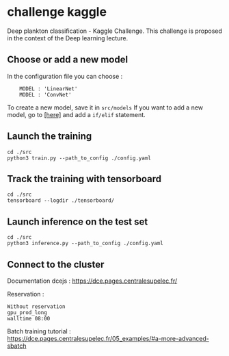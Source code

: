 # challenge kaggle

Deep plankton classification - Kaggle Challenge. This challenge is proposed in the context of the Deep learning lecture.


## Choose or add a new model
In the configuration file you can choose :
```
    MODEL : 'LinearNet'
    MODEL : 'ConvNet'
```
To create a new model, save it in `src/models`
If you want to add a new model, go to <a href="https://gitlab-student.centralesupelec.fr/2018barreeg/challenge-kaggle/-/blob/master/src/tools/utils.py#L22" title="load_model">[here]</a> and add a `if/elif` statement.

## Launch the training

```
cd ./src
python3 train.py --path_to_config ./config.yaml
```

## Track the training with tensorboard

```
cd ./src
tensorboard --logdir ./tensorboard/
```

## Launch inference on the test set

```
cd ./src
python3 inference.py --path_to_config ./config.yaml
```

## Connect to the cluster

Documentation dcejs : https://dce.pages.centralesupelec.fr/

Reservation :
```
Without reservation
gpu_prod_long
walltime 08:00
```

Batch training tutorial :
https://dce.pages.centralesupelec.fr/05_examples/#a-more-advanced-sbatch

